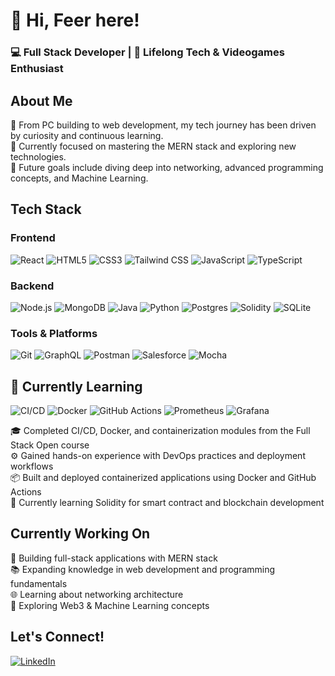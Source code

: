 # 👋 Hi, Feer here!

### 💻 Full Stack Developer | 🌱 Lifelong Tech & Videogames Enthusiast

## About Me
🚀 From PC building to web development, my tech journey has been driven by curiosity and continuous learning.  
🎯 Currently focused on mastering the MERN stack and exploring new technologies.  
🔭 Future goals include diving deep into networking, advanced programming concepts, and Machine Learning.

## Tech Stack
### Frontend
![React](https://img.shields.io/badge/-React-61DAFB?logo=react&logoColor=white&style=flat)
![HTML5](https://img.shields.io/badge/-HTML5-E34F26?logo=html5&logoColor=white&style=flat)
![CSS3](https://img.shields.io/badge/-CSS3-1572B6?logo=css3&logoColor=white&style=flat)
![Tailwind CSS](https://img.shields.io/badge/Tailwind%20CSS-%2338B2AC.svg?logo=tailwind-css&logoColor=white)
![JavaScript](https://img.shields.io/badge/-JavaScript-F7DF1E?logo=javascript&logoColor=black&style=flat)
![TypeScript](https://img.shields.io/badge/typescript-%23007ACC.svg?style=for-the-badge&logo=typescript&logoColor=white)

### Backend
![Node.js](https://img.shields.io/badge/-Node.js-339933?logo=node.js&logoColor=white&style=flat)
![MongoDB](https://img.shields.io/badge/-MongoDB-47A248?logo=mongodb&logoColor=white&style=flat)
![Java](https://img.shields.io/badge/-Java-007396?logo=java&logoColor=white&style=flat)
![Python](https://img.shields.io/badge/-Python-3776AB?logo=python&logoColor=white&style=flat)
![Postgres](https://img.shields.io/badge/Postgres-%23316192.svg?logo=postgresql&logoColor=white)
![Solidity](https://img.shields.io/badge/-Solidity-363636?logo=solidity&logoColor=white&style=flat)
![SQLite](https://img.shields.io/badge/SQLite-%2307405e.svg?logo=sqlite&logoColor=white)

### Tools & Platforms
![Git](https://img.shields.io/badge/-Git-F05032?logo=git&logoColor=white&style=flat)
![GraphQL](https://img.shields.io/badge/-GraphQL-E10098?logo=graphql&logoColor=white&style=flat)
![Postman](https://img.shields.io/badge/Postman-FF6C37?style=for-the-badge&logo=postman&logoColor=white)
![Salesforce](https://img.shields.io/badge/-Salesforce-00A1E0?logo=salesforce&logoColor=white&style=flat)
![Mocha](https://img.shields.io/badge/-mocha-%238D6748?style=for-the-badge&logo=mocha&logoColor=white)

## 🧠 Currently Learning
![CI/CD](https://img.shields.io/badge/-CI%2FCD-0A0A0A?logo=github&logoColor=white&style=flat)
![Docker](https://img.shields.io/badge/-Docker-2496ED?logo=docker&logoColor=white&style=flat)
![GitHub Actions](https://img.shields.io/badge/-GitHub%20Actions-2088FF?logo=github-actions&logoColor=white&style=flat)
![Prometheus](https://img.shields.io/badge/Prometheus-E6522C?style=for-the-badge&logo=Prometheus&logoColor=white)
![Grafana](https://img.shields.io/badge/grafana-%23F46800.svg?style=for-the-badge&logo=grafana&logoColor=white)

🎓 Completed CI/CD, Docker, and containerization modules from the Full Stack Open course  
⚙️ Gained hands-on experience with DevOps practices and deployment workflows  
📦 Built and deployed containerized applications using Docker and GitHub Actions  
📜 Currently learning Solidity for smart contract and blockchain development

## Currently Working On
🔨 Building full-stack applications with MERN stack  
📚 Expanding knowledge in web development and programming fundamentals  
🌐 Learning about networking architecture  
🤖 Exploring Web3 & Machine Learning concepts

## Let's Connect!
[![LinkedIn](https://img.shields.io/badge/-LinkedIn-0A66C2?logo=linkedin&logoColor=white&style=flat)](https://www.linkedin.com/in/fernando-verdus-martinez/)
